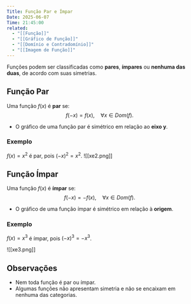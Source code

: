 ```yaml
---
Title: Função Par e Ímpar
Date: 2025-06-07
Time: 21:45:00
related:
  - "[[Função]]"
  - "[[Gráfico de Função]]"
  - "[[Domínio e Contradomínio]]"
  - "[[Imagem de Função]]"
---
```


Funções podem ser classificadas como **pares**, **ímpares** ou **nenhuma das duas**, de acordo com suas simetrias.

## Função Par

Uma função $f(x)$ é **par** se:
$$
f(-x) = f(x), \quad \forall x \in Dom(f).
$$

- O gráfico de uma função par é simétrico em relação ao **eixo y**.

### Exemplo

$f(x) = x^2$ é par, pois $(-x)^2 = x^2$.
![[xe2.png]]

## Função Ímpar

Uma função $f(x)$ é **ímpar** se:
$$
f(-x) = -f(x), \quad \forall x \in Dom(f).
$$

- O gráfico de uma função ímpar é simétrico em relação à **origem**.

### Exemplo

$f(x) = x^3$ é ímpar, pois $(-x)^3 = -x^3$.

![[xe3.png]]

## Observações

- Nem toda função é par ou ímpar.
- Algumas funções não apresentam simetria e não se encaixam em nenhuma das categorias.
